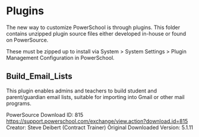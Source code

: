 # Plugins

The new way to customize PowerSchool is through plugins. This folder
contains unzipped plugin source files either developed in-house or
found on PowerSource.

These must be zipped up to install via System > System Settings >
Plugin Management Configuration in PowerSchool.

## Build_Email_Lists

This plugin enables admins and teachers to build student and parent/guardian
email lists, suitable for importing into Gmail or other mail programs.

PowerSource Download ID: 815
https://support.powerschool.com/exchange/view.action?download.id=815
Creator: Steve Deibert (Contract Trainer)
Original Downloaded Version: 5.1.11
